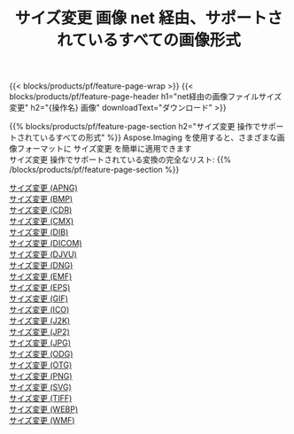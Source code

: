 ﻿---
title: サイズ変更 画像 net 経由、サポートされているすべての画像形式 
weight: 3920
url: /ja/net/resize 
lang: ja
langdirlevel: 2
locales: zh-hans,ja,it,ru,de,es,fr,nl,id,lt,pl,pt,vi,tr,ko,zh-hant,ar,hi,th,sv,cs,uk,he
description: Aspose.Imaging を使用すると、net 経由で簡単に サイズ変更 イメージを作成できます
---

{{< blocks/products/pf/feature-page-wrap >}}
{{< blocks/products/pf/feature-page-header h1="net経由の画像ファイルサイズ変更" h2="{操作名} 画像" downloadText="ダウンロード" >}}


{{% blocks/products/pf/feature-page-section  h2="サイズ変更 操作でサポートされているすべての形式" %}}
Aspose.Imaging を使用すると、さまざまな画像フォーマットに サイズ変更 を簡単に適用できます
<br/>
サイズ変更 操作でサポートされている変換の完全なリスト:
{{% /blocks/products/pf/feature-page-section %}}
<div class="container-fluid productfamilypage bg-gray">
    <div class="convertypes bg-gray agp-content section">
        <div class="container">
		<div class="row other-converters">
		    <div class='col-md-2 other-converter remove-lp remove-rp'><a href="/imaging/ja/net/resize/apng" >サイズ変更 (APNG)</a></div><div class='col-md-2 other-converter remove-lp remove-rp'><a href="/imaging/ja/net/resize/bmp" >サイズ変更 (BMP)</a></div><div class='col-md-2 other-converter remove-lp remove-rp'><a href="/imaging/ja/net/resize/cdr" >サイズ変更 (CDR)</a></div><div class='col-md-2 other-converter remove-lp remove-rp'><a href="/imaging/ja/net/resize/cmx" >サイズ変更 (CMX)</a></div><div class='col-md-2 other-converter remove-lp remove-rp'><a href="/imaging/ja/net/resize/dib" >サイズ変更 (DIB)</a></div><div class='col-md-2 other-converter remove-lp remove-rp'><a href="/imaging/ja/net/resize/dicom" >サイズ変更 (DICOM)</a></div><div class='col-md-2 other-converter remove-lp remove-rp'><a href="/imaging/ja/net/resize/djvu" >サイズ変更 (DJVU)</a></div><div class='col-md-2 other-converter remove-lp remove-rp'><a href="/imaging/ja/net/resize/dng" >サイズ変更 (DNG)</a></div><div class='col-md-2 other-converter remove-lp remove-rp'><a href="/imaging/ja/net/resize/emf" >サイズ変更 (EMF)</a></div><div class='col-md-2 other-converter remove-lp remove-rp'><a href="/imaging/ja/net/resize/eps" >サイズ変更 (EPS)</a></div><div class='col-md-2 other-converter remove-lp remove-rp'><a href="/imaging/ja/net/resize/gif" >サイズ変更 (GIF)</a></div><div class='col-md-2 other-converter remove-lp remove-rp'><a href="/imaging/ja/net/resize/ico" >サイズ変更 (ICO)</a></div><div class='col-md-2 other-converter remove-lp remove-rp'><a href="/imaging/ja/net/resize/j2k" >サイズ変更 (J2K)</a></div><div class='col-md-2 other-converter remove-lp remove-rp'><a href="/imaging/ja/net/resize/jp2" >サイズ変更 (JP2)</a></div><div class='col-md-2 other-converter remove-lp remove-rp'><a href="/imaging/ja/net/resize/jpg" >サイズ変更 (JPG)</a></div><div class='col-md-2 other-converter remove-lp remove-rp'><a href="/imaging/ja/net/resize/odg" >サイズ変更 (ODG)</a></div><div class='col-md-2 other-converter remove-lp remove-rp'><a href="/imaging/ja/net/resize/otg" >サイズ変更 (OTG)</a></div><div class='col-md-2 other-converter remove-lp remove-rp'><a href="/imaging/ja/net/resize/png" >サイズ変更 (PNG)</a></div><div class='col-md-2 other-converter remove-lp remove-rp'><a href="/imaging/ja/net/resize/svg" >サイズ変更 (SVG)</a></div><div class='col-md-2 other-converter remove-lp remove-rp'><a href="/imaging/ja/net/resize/tiff" >サイズ変更 (TIFF)</a></div><div class='col-md-2 other-converter remove-lp remove-rp'><a href="/imaging/ja/net/resize/webp" >サイズ変更 (WEBP)</a></div><div class='col-md-2 other-converter remove-lp remove-rp'><a href="/imaging/ja/net/resize/wmf" >サイズ変更 (WMF)</a></div>
                </div>
        </div>
    </div>
</div>
<br/>

